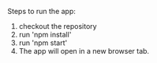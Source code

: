 Steps to run the app:

1. checkout the repository
2. run 'npm install'
3. run 'npm start'
4. The app will open in a new browser tab.